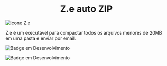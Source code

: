 <h1 align="center"> Z.e auto ZIP </h1>

![icone Z.e](https://github.com/Fabricio26/Z.e-auto-ZIP/blob/main/icone_Z41_icon.ico)

Z.e é um executável para compactar todos os arquivos menores de 20MB em uma pasta e enviar por email.



 ![Badge em Desenvolvimento](http://img.shields.io/static/v1?label=STATUS&message=EM%20DESENVOLVIMENTO&color=GREEN&style=for-the-badge)

 ![Badge em Desenvolvimento](http://img.shields.io/static/v1?label=STATUS&message=V1.0.1&color=BLUE&style=for-the-badge)


